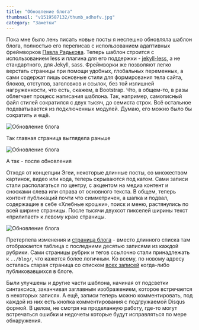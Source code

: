 ```yaml
---
title: "Обновление блога"
thumbnail: "v1519587132/thumb_adhofv.jpg"
category: "Заметки"
---
```


Пока мне было лень писать новые посты я неспешно обновляла шаблон блога, полностью его переписав с использованием адаптивных фреймворков [Павла Радькова][1]. Теперь шаблон строится с использованием less и плагина для его поддержки - [jekyll-less][2], а не стандартного, для Jekyll, sass. Фреймворки же позволяют легко верстать страницы при помощи удобных, глобальных переменных, а сами содержат лишь основные стили для формирования тела сайта, блоков, отступов, заголовков и ссылок, без той излишней нагруженности, что есть, скажем, в Bootstrap. Что, в общем-то, в разы облегчает процесс написания шаблона. Так, например, самописный файл стилей сократился с двух тысяч, до семиста строк. Всё остальное подхватывается из подключенных модулей. Думаю, его можно было бы сократить и ещё.

<!-- more -->

<div outer row>
    <div class="col-xs-12 col-sm-6">
        <p><img src="https://res.cloudinary.com/milkleaks/image/upload/v1519470747/01_ui3wbb.png" alt="Обновление блога"></p>
        <p caption class="center">Так главная страница выглядела раньше</p>
    </div>
    <div class="col-xs-12 col-sm-6">
        <p><img src="https://res.cloudinary.com/milkleaks/image/upload/v1519485996/02_tka1iv.png" alt="Обновление блога"></p>
        <p caption class="center">А так - после обновления</p>
    </div>
</div>

Отходя от концепции Эгеи, некоторые длинные посты, со множеством картинок, видео или кода, теперь скрываются под катом. Сами записи стали располагаться по центру, с акцентом на медиа контент и сносками слева или справа от основного текста. В общем, теперь контент публикаций почти что симметричен, а шапка и подвал, содержащие в себе «Хлебные крошки», поиск и меню, растянулись по всей ширине страницы. После тысячи двухсот пикселей ширины текст «прилипает» к левому краю страницы.

![Обновление блога][image-1]

Претерпела изменения и [страница блога][3] - вместо длинного списка там отображается таблица с последними десятью записями из каждой рубрики. Сами страницы рубрик и тегов ссылочно стали принадлежать к `../blog/`, что кажется более логичным. Ко всему, по новому адресу осталась старая страница со списком [всех записей][4] когда-либо публиковавшихся в блоге.

Были улучшены и другие части шаблона, начиная от подсветки синтаксиса, заканчивая заглавным изображением, которое встречается в некоторых записях. А ещё, записи теперь можно комментировать, под каждой из них есть кнопка комментирования с подгружаемой Disqus формой. В целом, не смотря на проделанную работу, где-то могут встречаться ошибки и недочеты которые будут исправляться по мере обнаружения.

[1]:	http://paulradzkov.com/
[2]:	https://github.com/zroger/jekyll-less
[3]:	/blog/
[4]:	/blog/all/

[image-1]:	https://res.cloudinary.com/milkleaks/image/upload/v1519594757/03_cajndq.png